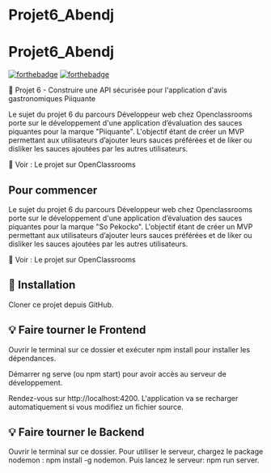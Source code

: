 # Projet6_Abendj
 
 # Projet6_Abendj
 

[![forthebadge](http://forthebadge.com/images/badges/built-with-love.svg)](http://forthebadge.com)  [![forthebadge](http://forthebadge.com/images/badges/powered-by-electricity.svg)](http://forthebadge.com)

📎 Projet 6 - Construire une API sécurisée pour l'application d'avis gastronomiques Piiquante
 

Le sujet du projet 6 du parcours Développeur web chez Openclassrooms porte sur le développement d'une application d’évaluation des sauces piquantes 
pour la marque "Piiquante". L'objectif étant de créer un MVP permettant aux utilisateurs d’ajouter leurs sauces préférées et de liker ou disliker les sauces ajoutées par les autres utilisateurs.

👀   Voir : Le projet sur OpenClassrooms


## Pour commencer

Le sujet du projet 6 du parcours Développeur web chez Openclassrooms porte sur le développement d'une application d’évaluation des sauces piquantes 
pour la marque "So Pekocko". L'objectif étant de créer un MVP permettant aux utilisateurs d’ajouter leurs sauces préférées et de liker ou disliker les sauces ajoutées par les autres utilisateurs.

👀   Voir : Le projet sur OpenClassrooms

 
 
##  🔨   Installation

Cloner ce projet depuis GitHub.

## 💡   Faire tourner le Frontend
Ouvrir le terminal sur ce dossier et exécuter npm install pour installer les dépendances.
 
 
Démarrer ng serve (ou npm start) pour avoir accès au serveur de développement.

Rendez-vous sur http://localhost:4200.
L'application va se recharger automatiquement si vous modifiez un fichier source.

## 💡   Faire tourner le Backend

Ouvrir le terminal sur ce dossier.
Pour utiliser le serveur, chargez le package nodemon : npm install -g nodemon.
Puis lancez le serveur: npm run server.

 

 

 
 
 

 
 

 
 
 
 
 

